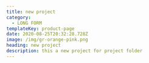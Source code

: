 ```yaml
---
title: new project
category:
  - LONG FORM
templateKey: product-page
date: 2020-08-25T20:32:28.728Z
image: /img/gr-orange-pink.png
heading: new project
description: this a new project for project folder
---
```


